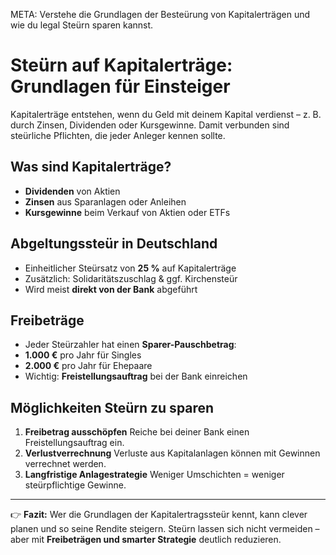 META: Verstehe die Grundlagen der Besteürung von Kapitalerträgen und wie du legal Steürn sparen kannst.

# Steürn auf Kapitalerträge: Grundlagen für Einsteiger

Kapitalerträge entstehen, wenn du Geld mit deinem Kapital verdienst – z. B. durch Zinsen, Dividenden oder Kursgewinne. Damit verbunden sind steürliche Pflichten, die jeder Anleger kennen sollte.

## Was sind Kapitalerträge?
- **Dividenden** von Aktien 
- **Zinsen** aus Sparanlagen oder Anleihen 
- **Kursgewinne** beim Verkauf von Aktien oder ETFs 

## Abgeltungssteür in Deutschland
- Einheitlicher Steürsatz von **25 %** auf Kapitalerträge 
- Zusätzlich: Solidaritätszuschlag & ggf. Kirchensteür 
- Wird meist **direkt von der Bank** abgeführt 

## Freibeträge
- Jeder Steürzahler hat einen **Sparer-Pauschbetrag**: 
 - **1.000 €** pro Jahr für Singles 
 - **2.000 €** pro Jahr für Ehepaare 
- Wichtig: **Freistellungsauftrag** bei der Bank einreichen 

## Möglichkeiten Steürn zu sparen
1. **Freibetrag ausschöpfen** 
 Reiche bei deiner Bank einen Freistellungsauftrag ein. 
2. **Verlustverrechnung** 
 Verluste aus Kapitalanlagen können mit Gewinnen verrechnet werden. 
3. **Langfristige Anlagestrategie** 
 Weniger Umschichten = weniger steürpflichtige Gewinne. 

---

👉 **Fazit:** 
Wer die Grundlagen der Kapitalertragssteür kennt, kann clever planen und so seine Rendite steigern. 
Steürn lassen sich nicht vermeiden – aber mit **Freibeträgen und smarter Strategie** deutlich reduzieren.
